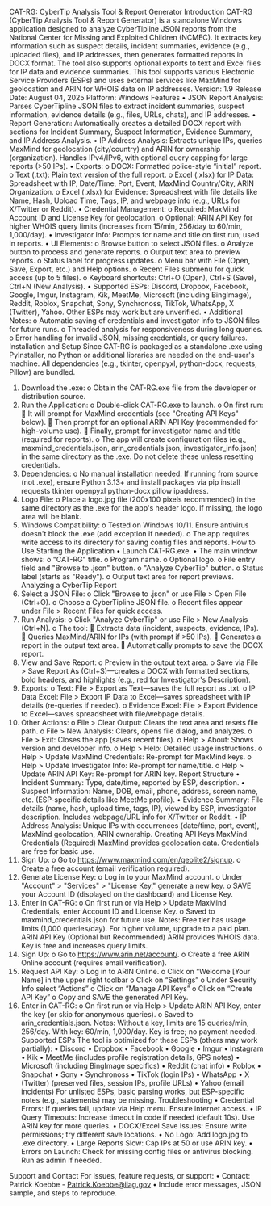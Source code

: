 CAT-RG: CyberTip Analysis Tool & Report Generator
Introduction
CAT-RG (CyberTip Analysis Tool & Report Generator) is a standalone Windows application designed to analyze CyberTipline JSON reports from the National Center for Missing and Exploited Children (NCMEC). It extracts key information such as suspect details, incident summaries, evidence (e.g., uploaded files), and IP addresses, then generates formatted reports in DOCX format. The tool also supports optional exports to text and Excel files for IP data and evidence summaries.
This tool supports various Electronic Service Providers (ESPs) and uses external services like MaxMind for geolocation and ARIN for WHOIS data on IP addresses.
Version: 1.9
Release Date: August 04, 2025
Platform: Windows 
Features
•	JSON Report Analysis: Parses CyberTipline JSON files to extract incident summaries, suspect information, evidence details (e.g., files, URLs, chats), and IP addresses.
•	Report Generation: Automatically creates a detailed DOCX report with sections for Incident Summary, Suspect Information, Evidence Summary, and IP Address Analysis. 
•	IP Address Analysis: Extracts unique IPs, queries MaxMind for geolocation (city/country) and ARIN for ownership (organization). Handles IPv4/IPv6, with optional query capping for large reports (>50 IPs).
•	Exports: 
o	DOCX: Formatted police-style “initial” report.
o	Text (.txt): Plain text version of the full report.
o	Excel (.xlsx) for IP Data: Spreadsheet with IP, Date/Time, Port, Event, MaxMind Country/City, ARIN Organization.
o	Excel (.xlsx) for Evidence: Spreadsheet with file details like Name, Hash, Upload Time, Tags, IP, and webpage info (e.g., URLs for X/Twitter or Reddit).
•	Credential Management: 
o	Required: MaxMind Account ID and License Key for geolocation.
o	Optional: ARIN API Key for higher WHOIS query limits (increases from 15/min, 256/day to 60/min, 1,000/day).
•	Investigator Info: Prompts for name and title on first run; used in reports.
•	UI Elements: 
o	Browse button to select JSON files.
o	Analyze button to process and generate reports.
o	Output text area to preview reports.
o	Status label for progress updates.
o	Menu bar with File (Open, Save, Export, etc.) and Help options.
o	Recent Files submenu for quick access (up to 5 files).
o	Keyboard shortcuts: Ctrl+O (Open), Ctrl+S (Save), Ctrl+N (New Analysis).
•	Supported ESPs: Discord, Dropbox, Facebook, Google, Imgur, Instagram, Kik, MeetMe, Microsoft (including BingImage), Reddit, Roblox, Snapchat, Sony, Synchronoss, TikTok, WhatsApp, X (Twitter), Yahoo. Other ESPs may work but are unverified.
•	Additional Notes: 
o	Automatic saving of credentials and investigator info to JSON files for future runs.
o	Threaded analysis for responsiveness during long queries.
o	Error handling for invalid JSON, missing credentials, or query failures.
Installation and Setup
Since CAT-RG is packaged as a standalone .exe using PyInstaller, no Python or additional libraries are needed on the end-user's machine. All dependencies (e.g., tkinter, openpyxl, python-docx, requests, Pillow) are bundled.
1.	Download the .exe: 
o	Obtain the CAT-RG.exe file from the developer or distribution source.
2.	Run the Application: 
o	Double-click CAT-RG.exe to launch.
o	On first run: 
	It will prompt for MaxMind credentials (see "Creating API Keys" below).
	Then prompt for an optional ARIN API Key (recommended for high-volume use).
	Finally, prompt for investigator name and title (required for reports).
o	The app will create configuration files (e.g., maxmind_credentials.json, arin_credentials.json, investigator_info.json) in the same directory as the .exe. Do not delete these unless resetting credentials.
3.	Dependencies: 
o	No manual installation needed. If running from source (not .exe), ensure Python 3.13+ and install packages via pip install requests tkinter openpyxl python-docx pillow ipaddress.
4.	Logo File: 
o	Place a logo.jpg file (200x100 pixels recommended) in the same directory as the .exe for the app's header logo. If missing, the logo area will be blank.
5.	Windows Compatibility: 
o	Tested on Windows 10/11. Ensure antivirus doesn't block the .exe (add exception if needed).
o	The app requires write access to its directory for saving config files and reports.
How to Use
Starting the Application
•	Launch CAT-RG.exe.
•	The main window shows: 
o	"CAT-RG" title.
o	Program name.
o	Optional logo.
o	File entry field and "Browse to .json" button.
o	"Analyze CyberTip" button.
o	Status label (starts as "Ready").
o	Output text area for report previews.
Analyzing a CyberTip Report
1.	Select a JSON File: 
o	Click "Browse to .json" or use File > Open File (Ctrl+O).
o	Choose a CyberTipline JSON file.
o	Recent files appear under File > Recent Files for quick access.
2.	Run Analysis: 
o	Click "Analyze CyberTip" or use File > New Analysis (Ctrl+N).
o	The tool: 
	Extracts data (incident, suspects, evidence, IPs).
	Queries MaxMind/ARIN for IPs (with prompt if >50 IPs).
	Generates a report in the output text area.
	Automatically prompts to save the DOCX report.
3.	View and Save Report: 
o	Preview in the output text area.
o	Save via File > Save Report As (Ctrl+S)—creates a DOCX with formatted sections, bold headers, and highlights (e.g., red for Investigator's Description).
4.	Exports: 
o	Text: File > Export as Text—saves the full report as .txt.
o	IP Data Excel: File > Export IP Data to Excel—saves spreadsheet with IP details (re-queries if needed).
o	Evidence Excel: File > Export Evidence to Excel—saves spreadsheet with file/webpage details.
5.	Other Actions: 
o	File > Clear Output: Clears the text area and resets file path.
o	File > New Analysis: Clears, opens file dialog, and analyzes.
o	File > Exit: Closes the app (saves recent files).
o	Help > About: Shows version and developer info.
o	Help > Help: Detailed usage instructions.
o	Help > Update MaxMind Credentials: Re-prompt for MaxMind keys.
o	Help > Update Investigator Info: Re-prompt for name/title.
o	Help > Update ARIN API Key: Re-prompt for ARIN key.
Report Structure
•	Incident Summary: Type, date/time, reported by ESP, description.
•	Suspect Information: Name, DOB, email, phone, address, screen name, etc. (ESP-specific details like MeetMe profile).
•	Evidence Summary: File details (name, hash, upload time, tags, IP), viewed by ESP, investigator description. Includes webpage/URL info for X/Twitter or Reddit.
•	IP Address Analysis: Unique IPs with occurrences (date/time, port, event), MaxMind geolocation, ARIN ownership.
Creating API Keys
MaxMind Credentials (Required)
MaxMind provides geolocation data. Credentials are free for basic use.
1.	Sign Up: 
o	Go to https://www.maxmind.com/en/geolite2/signup.
o	Create a free account (email verification required).
2.	Generate License Key: 
o	Log in to your MaxMind account.
o	Under "Account" > "Services" > "License Key," generate a new key.
o	SAVE your Account ID (displayed on the dashboard) and License Key.
3.	Enter in CAT-RG: 
o	On first run or via Help > Update MaxMind Credentials, enter Account ID and License Key.
o	Saved to maxmind_credentials.json for future use.
Notes: Free tier has usage limits (1,000 queries/day). For higher volume, upgrade to a paid plan.
ARIN API Key (Optional but Recommended)
ARIN provides WHOIS data. Key is free and increases query limits.
1.	Sign Up: 
o	Go to https://www.arin.net/account/.
o	Create a free ARIN Online account (requires email verification).
2.	Request API Key: 
o	Log in to ARIN Online.
o	Click on “Welcome [Your Name] in the upper right toolbar
o	Click on “Settings”
o	Under Security Info select “Actions”
o	Click on “Manage API Keys”
o	Click on “Create API Key”
o	Copy and SAVE the generated API Key.
3.	Enter in CAT-RG: 
o	On first run or via Help > Update ARIN API Key, enter the key (or skip for anonymous queries).
o	Saved to arin_credentials.json.
Notes: Without a key, limits are 15 queries/min, 256/day. With key: 60/min, 1,000/day. Key is free; no payment needed.
Supported ESPs
The tool is optimized for these ESPs (others may work partially):
•	Discord
•	Dropbox
•	Facebook
•	Google
•	Imgur
•	Instagram
•	Kik
•	MeetMe (includes profile registration details, GPS notes)
•	Microsoft (including BingImage specifics)
•	Reddit (chat info)
•	Roblox
•	Snapchat
•	Sony
•	Synchronoss
•	TikTok (login IPs)
•	WhatsApp
•	X (Twitter) (preserved files, session IPs, profile URLs)
•	Yahoo (email incidents)
For unlisted ESPs, basic parsing works, but ESP-specific notes (e.g., statements) may be missing.
Troubleshooting
•	Credential Errors: If queries fail, update via Help menu. Ensure internet access.
•	IP Query Timeouts: Increase timeout in code if needed (default 10s). Use ARIN key for more queries.
•	DOCX/Excel Save Issues: Ensure write permissions; try different save locations.
•	No Logo: Add logo.jpg to .exe directory.
•	Large Reports Slow: Cap IPs at 50 or use ARIN key.
•	Errors on Launch: Check for missing config files or antivirus blocking. Run as admin if needed.

Support and Contact
For issues, feature requests, or support:
•	Contact: Patrick Koebbe - Patrick.Koebbe@ilag.gov
•	Include error messages, JSON sample, and steps to reproduce.

